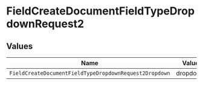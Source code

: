 # FieldCreateDocumentFieldTypeDropdownRequest2


## Values

| Name                                                   | Value                                                  |
| ------------------------------------------------------ | ------------------------------------------------------ |
| `FieldCreateDocumentFieldTypeDropdownRequest2Dropdown` | dropdown                                               |